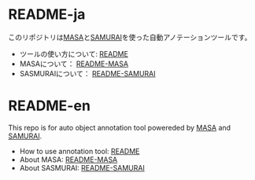 # README-ja

このリポジトリは[MASA](https://github.com/siyuanliii/masa/tree/main)と[SAMURAI](https://github.com/yangchris11/samurai)を使った自動アノテーションツールです。

- ツールの使い方について: [README](AutoAnnotationTool/README.md)
- MASAについて： [README-MASA](./README-MASA.md)
- SASMURAIについて： [README-SAMURAI](./README-SAMURAI.md)


# README-en

This repo is for auto object annotation tool powereded by [MASA](https://github.com/siyuanliii/masa/tree/main) and [SAMURAI](https://github.com/yangchris11/samurai).

- How to use annotation tool: [README](AutoAnnotationTool/README.md)
- About MASA: [README-MASA](./README-MASA.md)
- About SASMURAI: [README-SAMURAI](./README-SAMURAI.md)


